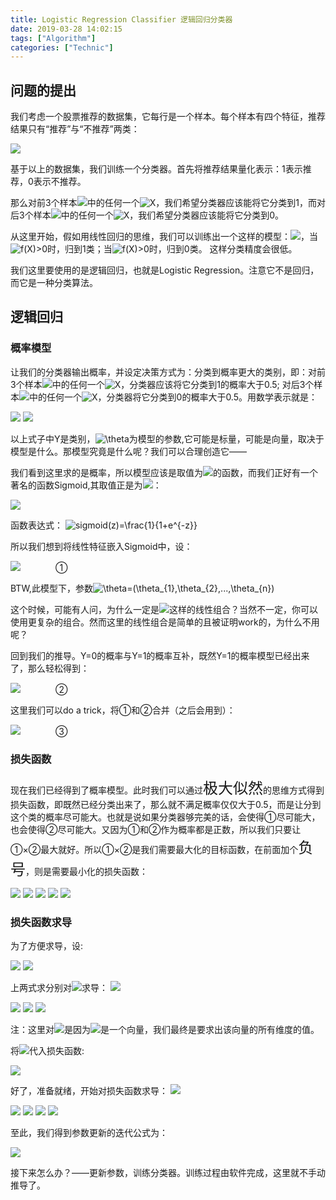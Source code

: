 ```yaml
---
title: Logistic Regression Classifier 逻辑回归分类器
date: 2019-03-28 14:02:15
tags: ["Algorithm"]
categories: ["Technic"]
---
```


## 问题的提出

我们考虑一个股票推荐的数据集，它每行是一个样本。每个样本有四个特征，推荐结果只有“推荐”与“不推荐”两类：

![](/uploads/logistic_regression_pic_1.png)

基于以上的数据集，我们训练一个分类器。首先将推荐结果量化表示：1表示推荐，0表示不推荐。

那么对前3个样本<img src="https://latex.codecogs.com/gif.latex?X1,X2,X3"  />中的任何一个<img src="https://latex.codecogs.com/gif.latex?X" title="X" />，我们希望分类器应该能将它分类到1，而对后3个样本<img src="https://latex.codecogs.com/gif.latex?X4,X5,X6"  />中的任何一个<img src="https://latex.codecogs.com/gif.latex?X" title="X" />，我们希望分类器应该能将它分类到0。

从这里开始，假如用线性回归的思维，我们可以训练出一个这样的模型：<img src="https://latex.codecogs.com/gif.latex?f(X)=V^{T}X+C"  />，当<img src="https://latex.codecogs.com/gif.latex?f(X)>0" title="f(X)>0" />时，归到1类；当<img src="https://latex.codecogs.com/gif.latex?f(X)>0" title="f(X)>0" />时，归到0类。 这样分类精度会很低。

我们这里要使用的是逻辑回归，也就是Logistic Regression。注意它不是回归，而它是一种分类算法。

## 逻辑回归

### 概率模型

让我们的分类器输出概率，并设定决策方式为：分类到概率更大的类别，即：对前3个样本<img src="https://latex.codecogs.com/gif.latex?X1,X2,X3"  />中的任何一个<img src="https://latex.codecogs.com/gif.latex?X" title="X" />，分类器应该将它分类到1的概率大于0.5; 对后3个样本<img src="https://latex.codecogs.com/gif.latex?X4,X5,X6"  />中的任何一个<img src="https://latex.codecogs.com/gif.latex?X" title="X" />，分类器将它分类到0的概率大于0.5。用数学表示就是：

<img src="https://latex.codecogs.com/gif.latex?P(Y=1|X,\theta)>0.5,&space;\&space;\&space;\&space;\&space;\&space;\&space;(X=X1,X2,X3)"  />

<img src="https://latex.codecogs.com/gif.latex?P(Y=0|X,\theta)>0.5,&space;\&space;\&space;\&space;\&space;\&space;\&space;(X=X4,X5,X6)"  />

以上式子中Y是类别，<img src="https://latex.codecogs.com/gif.latex?\theta" title="\theta" />为模型的参数,它可能是标量，可能是向量，取决于模型是什么。那模型究竟是什么呢？我们可以合理创造它——

我们看到这里求的是概率，所以模型应该是取值为<img src="https://latex.codecogs.com/gif.latex?(0,1)" />的函数，而我们正好有一个著名的函数Sigmoid,其取值正是为<img src="https://latex.codecogs.com/gif.latex?(0,1)" />：

![](/uploads/logistic_regression_pic_2.png)

函数表达式： <img src="https://latex.codecogs.com/gif.latex?sigmoid(z)=\frac{1}{1&plus;e^{-z}}" title="sigmoid(z)=\frac{1}{1+e^{-z}}" />

所以我们想到将线性特征嵌入Sigmoid中，设：

<img src="https://latex.codecogs.com/gif.latex?P(Y=1|X,\theta)=\frac{1}{1&plus;e^{-(\theta&space;_{0}x_{1}&plus;\theta&space;_{0}x_{2}&plus;...&plus;\theta&space;_{0}x_{n})}}=\frac{1}{1&plus;e^{-\theta&space;^{T}X}},&space;\&space;\&space;\&space;\&space;(X=X1,X2,X3)"  />&emsp;&emsp;&emsp;&emsp;①


BTW,此模型下，参数<img src="https://latex.codecogs.com/gif.latex?\theta=(\theta_{1},\theta_{2},...,\theta_{n})" title="\theta=(\theta_{1},\theta_{2},...,\theta_{n})" />

这个时候，可能有人问，为什么一定是<img src="https://latex.codecogs.com/gif.latex?\theta_{1}x_{1}&plus;\theta_{1}x_{2}&plus;...&plus;\theta_{1}x_{n}"  />这样的线性组合？当然不一定，你可以使用更复杂的组合。然而这里的线性组合是简单的且被证明work的，为什么不用呢？

回到我们的推导。Y=0的概率与Y=1的概率互补，既然Y=1的概率模型已经出来了，那么轻松得到：

<img src="https://latex.codecogs.com/gif.latex?P(Y=0|X,\theta)=1-P(Y=1|X,\theta)=1-\frac{1}{1&plus;e^{-\theta^{T}X}},&space;\&space;\&space;\&space;(X=X4,X5,X6)"  />&emsp;&emsp;&emsp;&emsp;②

这里我们可以do a trick，将①和②合并（之后会用到）：

<img src="https://latex.codecogs.com/gif.latex?P(Y|X,\theta)=(\frac{1}{1&plus;e^{-\theta^{T}X}})^{Y}(1-\frac{1}{1&plus;e^{-\theta^{T}X}})^{1-Y}" />&emsp;&emsp;&emsp;&emsp;③

### 损失函数

现在我们已经得到了概率模型。此时我们可以通过<font size="5">极大似然</font>的思维方式得到损失函数，即既然已经分类出来了，那么就不满足概率仅仅大于0.5，而是让分到这个类的概率尽可能大。也就是说如果分类器够完美的话，会使得①尽可能大，也会使得②尽可能大。又因为①和②作为概率都是正数，所以我们只要让①×②最大就好。所以①×②是我们需要最大化的目标函数，在前面加个<font size="5">负号</font>，则是需要最小化的损失函数：

<img src="https://latex.codecogs.com/gif.latex?L(\theta)=-P(Y=1|X,\theta)P(Y=0|X,\theta)" />

<img src="https://latex.codecogs.com/gif.latex?=-\prod_{Y=0}^{1}P(Y|X,\theta)"  />

<img src="https://latex.codecogs.com/gif.latex?=-\prod_{Y=0}^{1}(\frac{1}{1&plus;e^{-\theta^{T}X}})^{Y}(1-\frac{1}{1&plus;e^{-\theta^{T}X}})^{1-Y}" />

<img src="https://latex.codecogs.com/gif.latex?l(\theta)=ln(L(\theta))=-\sum_{Y=0}^{1}ln[(\frac{1}{1&plus;e^{-\theta^{T}X}})^{Y}(1-\frac{1}{1&plus;e^{-\theta^{T}X}})^{1-Y}]"  />

<img src="https://latex.codecogs.com/gif.latex?=\sum_{Y=0}^{1}[-Yln(\frac{1}{1&plus;e^{-\theta&space;^{T}X}})-(1-Y)ln(1-\frac{1}{1&plus;e^{-\theta&space;^{T}X}})]" />

### 损失函数求导

为了方便求导，设:

<img src="https://latex.codecogs.com/gif.latex?z=\theta^{T}X"/>

<img src="https://latex.codecogs.com/gif.latex?h(z)=\frac{1}{1&plus;e^{-z}}"  />

上两式求分别对<img src="https://latex.codecogs.com/gif.latex?\theta_{j}" />求导：
<img src="https://latex.codecogs.com/gif.latex?\frac{\partial&space;z}{\partial\theta_{j}}=\frac{\partial&space;(\theta^{T}X)}{\partial\theta_{j}}=\frac{\partial&space;(\theta_{1}x_{1}&plus;\theta_{1}x_{2}&plus;...&plus;\theta_{1}x_{n})}{\partial\theta_{j}}=x_{j}"  />

<img src="https://latex.codecogs.com/gif.latex?\frac{\partial&space;h(z)}{\partial&space;z}=[(1&plus;e^{-z})^{-1}]'=-\frac{(e^{-z})'}{(1&plus;e^{-z})^2}=\frac{e^{-z}}{(1&plus;e^{-z})^{2}}"  />

<img src="https://latex.codecogs.com/gif.latex?=\frac{1&plus;e^{-z}-1}{(1&plus;e^{-z})^{2}}=\frac{1&plus;e^{-z}}{(1&plus;e^{-z})^2}-\frac{1}{(1&plus;e^{-z})^2}=\frac{1}{1&plus;e^{-z}}-\frac{1}{(1&plus;e^{-z})^2}" />

<img src="https://latex.codecogs.com/gif.latex?=h(z)[1-h(z)]" />

注：这里对<img src="https://latex.codecogs.com/gif.latex?\theta_{j}"  />是因为<img src="https://latex.codecogs.com/gif.latex?\theta" />是一个向量，我们最终是要求出该向量的所有维度的值。

将<img src="https://latex.codecogs.com/gif.latex?h(z)=\frac{1}{1&plus;e^{-z}}"  />代入损失函数:

<img src="https://latex.codecogs.com/gif.latex?l(\theta)=-\sum_{Y=0}^{1}[Yln(h(z))&plus;(1-Y)ln(1-h(z))]" />


好了，准备就绪，开始对损失函数求导：
<img src="https://latex.codecogs.com/gif.latex?\frac{\partial&space;l(\theta)}{\partial&space;\theta_{j}}=\frac{\partial&space;l(\theta)}{\partial&space;h}\frac{\partial&space;h}{\partial&space;z}\frac{\partial&space;z}{\partial&space;\theta_{j}}"  />

<img src="https://latex.codecogs.com/gif.latex?=-\sum_{Y=0}^{1}[Y\frac{1}{h(z)}-(1-Y)\frac{1}{1-h(z)}]\times&space;h(z)[1-h(z)]\times&space;x_{j}"  />

<img src="https://latex.codecogs.com/gif.latex?=-\sum_{Y=0}^{1}\{Y[1-h(z)]-(1-Y)h(z)\}\times&space;x_{j}" />

<img src="https://latex.codecogs.com/gif.latex?=-\sum_{Y=0}^{1}[Y-h(z)]\times&space;x_{j}" />

<img src="https://latex.codecogs.com/gif.latex?=-\sum_{Y=0}^{1}[Y-h(\theta^{T}X)]\times&space;x_{j}"  />

至此，我们得到参数更新的迭代公式为：

<img src="https://latex.codecogs.com/gif.latex?\theta_{j}:=\theta_{j}-\alpha&space;\sum_{Y=0}^{1}[Y-h(\theta^{T}X)]\times&space;x_{j}" />

接下来怎么办？——更新参数，训练分类器。训练过程由软件完成，这里就不手动推导了。



